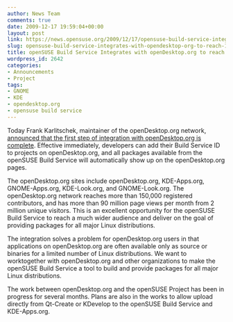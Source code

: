 ```yaml
---
author: News Team
comments: true
date: 2009-12-17 19:59:04+00:00
layout: post
link: https://news.opensuse.org/2009/12/17/opensuse-build-service-integrates-with-opendesktop-org-to-reach-150000-contributors/
slug: opensuse-build-service-integrates-with-opendesktop-org-to-reach-150000-contributors
title: openSUSE Build Service Integrates with openDesktop.org to reach 150,000 contributors
wordpress_id: 2642
categories:
- Announcements
- Project
tags:
- GNOME
- KDE
- opendesktop.org
- opensuse build service
---
```


Today Frank Karlitschek, maintainer of the openDesktop.org network, [announced that the first step of integration with openDesktop.org is complete](//blog.karlitschek.de/2009/12/opensuse-buildservice-integration.html). Effective immediately, developers can add their Build Service ID to projects on openDesktop.org, and all packages available from the openSUSE Build Service will automatically show up on the openDesktop.org pages.

The openDesktop.org sites include openDesktop.org, KDE-Apps.org, GNOME-Apps.org, KDE-Look.org, and GNOME-Look.org. The openDesktop.org network reaches more than 150,000 registered contributors, and has more than 90 million page views per month from 2 million unique visitors. This is an excellent opportunity for the openSUSE Build Service to reach a much wider audience and deliver on the goal of providing packages for all major Linux distributions.

The integration solves a problem for openDesktop.org users in that applications on openDesktop.org are often available only as source or binaries for a limited number of Linux distributions. We want to worktogether with openDesktop.org and other organizations to make the openSUSE Build Service a tool to build and provide packages for all major Linux distributions.

The work between openDesktop.org and the openSUSE Project has been in progress for several months. Plans are also in the works to allow upload directly from Qt-Create or KDevelop to the openSUSE Build Service and KDE-Apps.org.
